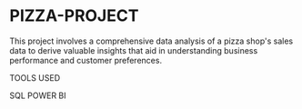 # PIZZA-PROJECT
This project involves a comprehensive data analysis of a pizza shop's sales data to derive valuable insights that aid in understanding business 
performance and customer preferences.

TOOLS USED 

SQL
POWER BI
